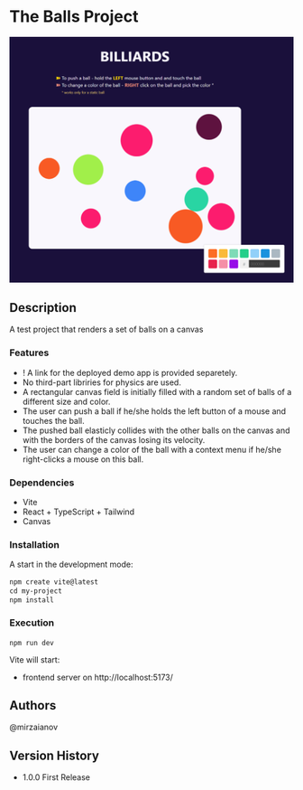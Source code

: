 # The Balls Project

![MasterHead](./src/head.png)

## Description

A test project that renders a set of balls on a canvas

### Features

- ! A link for the deployed demo app is provided separetely.
- No third-part libriries for physics are used.
- A rectangular canvas field is initially filled with a random set of balls of a different size and color.
- The user can push a ball if he/she holds the left button of a mouse and touches the ball.
- The pushed ball elasticly collides with the other balls on the canvas and with the borders of the canvas losing its velocity.
- The user can change a color of the ball with a context menu if he/she right-clicks a mouse on this ball.

### Dependencies

- Vite
- React + TypeScript + Tailwind
- Canvas

### Installation

A start in the development mode:

    npm create vite@latest
    cd my-project
    npm install

### Execution

    npm run dev

Vite will start:

- frontend server on http://localhost:5173/

## Authors

@mirzaianov

## Version History

- 1.0.0 First Release
